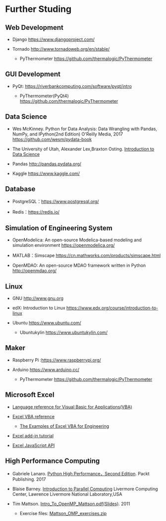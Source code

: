 
# Further Studing 

## Web Development

* Django https://www.djangoproject.com/

* Tornado http://www.tornadoweb.org/en/stable/

     * PyThermometer https://github.com/thermalogic/PyThermometer

## GUI Development

* PyQt: https://riverbankcomputing.com/software/pyqt/intro

     * PyThermometer(PyQt4) https://github.com/thermalogic/PyThermometer

## Data Science

* Wes McKinney. Python for Data Analysis: Data Wrangling with Pandas, NumPy, and IPython(2nd Edition) O'Reilly Media, 2017 https://github.com/wesm/pydata-book

* The University of Utah, Alexander Lex,Braxton Osting. [Introduction to Data Science](https://github.com/datascience-course) 

* Pandas http://pandas.pydata.org/

* Kaggle https://www.kaggle.com/
 
## Database

* PostgreSQL：https://www.postgresql.org/

* Redis：https://redis.io/

## Simulation of Engineering System

* OpenModelica: An open-source Modelica-based modeling and simulation environment https://openmodelica.org/

* MATLAB：Simscape https://cn.mathworks.com/products/simscape.html

* OpenMDAO: An open-source MDAO framework written in Python  http://openmdao.org/

## Linux 

* GNU http://www.gnu.org

* edX: Introduction to Linux https://www.edx.org/course/introduction-to-linux

* Ubuntu https://www.ubuntu.com/

     * Ubuntukylin  https://www.ubuntukylin.com/

## Maker 

* Raspberry Pi :https://www.raspberrypi.org/

* Arduino https://www.arduino.cc/

     * PyThermometer https://github.com/thermalogic/PyThermometer

## Microsoft Excel

* [Language reference for Visual Basic for Applications(VBA)](https://docs.microsoft.com/en-us/office/vba/api/overview/language-reference)

* [Excel VBA reference](https://docs.microsoft.com/en-us/office/vba/api/overview/excel)

  * [The Examples of Excel VBA for Engineering](https://github.com/thermalogic/Excel4Engineering)

* [Excel add-in tutorial](https://docs.microsoft.com/en-us/office/dev/add-ins/tutorials/excel-tutorial)

* [Excel JavaScript API](https://docs.microsoft.com/en-us/office/dev/add-ins/reference/overview/excel-add-ins-reference-overview?view=office-js)

## High Performance Computing

* Gabriele Lanaro. [Python High Performance，Second Edition](https://github.com/PacktPublishing/Python-High-Performance-Second-Edition). Packt Publishing. 2017

* Blaise Barney. [Introduction to Parallel Computing](https://computing.llnl.gov/tutorials/parallel_comp/) Livermore
Computing Center, Lawrence Livermore National Laboratory,USA

* Tim Mattson. [Intro_To_OpenMP_Mattson.pdf(Slides)](https://www.openmp.org/wp-content/uploads/Intro_To_OpenMP_Mattson.pdf). 2011

    * Exercise files: [Mattson_OMP_exercises.zip](https://www.openmp.org/wp-content/uploads/Mattson_OMP_exercises.zip)